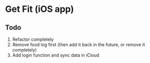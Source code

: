 
# Get Fit (iOS app)

## Todo
1. Refactor completely
2. Remove food log first (then add it back in the future, or remove it completely)
3. Add login function and sync data in iCloud
